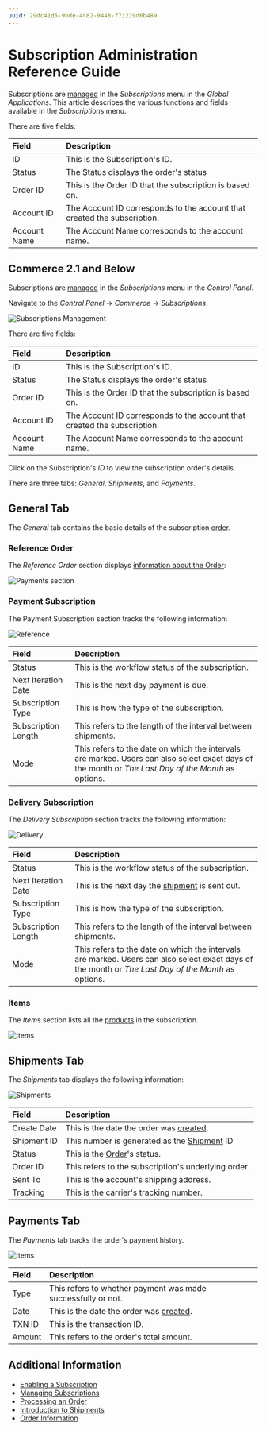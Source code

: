 ```yaml
---
uuid: 29dc41d5-9bde-4c82-9448-f71219d6b489
---
```

# Subscription Administration Reference Guide

Subscriptions are [managed](./managing-subscriptions.md) in the _Subscriptions_ menu in the _Global Applications_. This article describes the various functions and fields available in the _Subscriptions_ menu.

There are five fields:

| Field | Description |
| :--- | :--- |
| ID | This is the Subscription's ID. |
| Status | The Status displays the order's status |
| Order ID | This is the Order ID that the subscription is based on. |
| Account ID | The Account ID corresponds to the account that created the subscription. |
| Account Name | The Account Name corresponds to the account name.|

## Commerce 2.1 and Below

Subscriptions are [managed](./managing-subscriptions.md) in the _Subscriptions_ menu in the _Control Panel_.

Navigate to the _Control Panel_ &rarr; _Commerce_ &rarr; _Subscriptions_.

![Subscriptions Management](./subscription-administration-reference-guide/images/01.png)

There are five fields:

| Field | Description |
| :--- | :--- |
| ID | This is the Subscription's ID. |
| Status | The Status displays the order's status |
| Order ID | This is the Order ID that the subscription is based on. |
| Account ID | The Account ID corresponds to the account that created the subscription. |
| Account Name | The Account Name corresponds to the account name.|

Click on the Subscription's _ID_ to view the subscription order's details.

<!--Need to finish this for Commerce 3.0; blocked by https://issues.liferay.com/browse/COMMERCE-4813 -->

There are three tabs: _General_, _Shipments_, and _Payments_.

## General Tab

The _General_ tab contains the basic details of the subscription [order](../orders/processing-an-order.md).

### Reference Order

The _Reference Order_ section displays [information about the Order](../orders/order-information.md):

![Payments section](./subscription-administration-reference-guide/images/02.png)

### Payment Subscription

The Payment Subscription section tracks the following information:

![Reference](./subscription-administration-reference-guide/images/03.png)

| Field | Description |
| :--- | :--- |
| Status | This is the workflow status of the subscription. |
| Next Iteration Date | This is the next day payment is due. |
| Subscription Type | This is how the type of the subscription. |
| Subscription Length | This refers to the length of the interval between shipments. |
| Mode | This refers to the date on which the intervals are marked. Users can also select exact days of the month or _The Last Day of the Month_ as options.  |

### Delivery Subscription

The _Delivery Subscription_ section tracks the following information:

![Delivery](./subscription-administration-reference-guide/images/04.png)

| Field | Description |
| :--- | :--- |
| Status | This is the workflow status of the subscription. |
| Next Iteration Date | This is the next day the [shipment](../shipments/introduction-to-shipments.md) is sent out. |
| Subscription Type | This is how the type of the subscription. |
| Subscription Length | This refers to the length of the interval between shipments. |
| Mode | This refers to the date on which the intervals are marked. Users can also select exact days of the month or _The Last Day of the Month_ as options.  |

### Items

The _Items_ section lists all the [products](../../product-management/creating-and-managing-products/products/products-overview.md) in the subscription.

![Items](./subscription-administration-reference-guide/images/05.png)

## Shipments Tab

The _Shipments_ tab displays the following information:

![Shipments](./subscription-administration-reference-guide/images/06.png)

| Field | Description |
| :--- | :--- |
| Create Date | This is the date the order was [created](../orders/processing-an-order.md). |
| Shipment ID | This number is generated as the [Shipment](../shipments/introduction-to-shipments.md) ID |
| Status | This is the [Order](../orders/orders-menu-reference-guide.md)'s status. |
| Order ID | This refers to the subscription's underlying order. |
| Sent To | This is the account's shipping address. |
| Tracking | This is the carrier's tracking number. |

## Payments Tab

The _Payments_ tab tracks the order's payment history.

![Items](./subscription-administration-reference-guide/images/07.png)

| Field | Description |
| :--- | :--- |
| Type | This refers to whether payment was made successfully or not. |
| Date | This is the date the order was [created](../orders/processing-an-order.md). |
| TXN ID | This is the transaction ID. |
| Amount | This refers to the order's total amount. |

## Additional Information

* [Enabling a Subscription](../../product-management/creating-and-managing-products/products/enabling-subscriptions-for-a-product.md)
* [Managing Subscriptions](./managing-subscriptions.md)
* [Processing an Order](../orders/processing-an-order.md)
* [Introduction to Shipments](../shipments/introduction-to-shipments.md)
* [Order Information](../orders/order-information.md)
